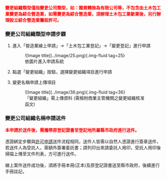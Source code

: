 <span style="color:red; font-weight:bold;">變更組織類型僅指變更公司類型，如：獨資轉換為有限公司等，不包含由土木包工業變更為綜合營造業，如需變更為綜合營造業，須辦理土木包工業歇業後，另行辦理設立綜合營造業籌設許可。</span><br>

### 變更公司組織類型申請步驟

1. 進入「營造業線上申請」→「土木包工業登記」→「變更登記」進行申請
    <figure markdown="span">
    ![Image title](../image/25.png){.img-fluid tag=25}
    <figcaption>依圖片進入申請系統</figcaption>
    </figure>

2. 點選「變更組織」按鈕，選擇變更組織項目進行申請
3. 變更名稱申請上傳項目
    <figure markdown="span">
    ![Image title](../image/36.png){.img-fluid tag=36}
    <figcaption>「變更組織」需上傳資料 (需檢附商業主管機關之變更組織核准函文)</figcaption>
    </figure>


### 變更公司組織名稱申請送件
<span style="color:red; font-weight:bold;">本申請於送件後，需攜帶原登記證書至登記地所屬縣市政府進行送件。</span><br><br>
憑證綁定步驟與[許可申請](Contractors_Registration.md)送件流程相同，送件人皆需以自然人憑證進行簽章送件，若送件人為受託人，需額外簽署委託書；請列印出來請委託人用印，受託人用印後掃描上傳至文件列表，方可進行送件。<br>
<br>
線上案件送件成功後，須將手冊本冊(正本)及原登記證書送至縣市政府，後續進行手冊註記。    